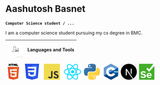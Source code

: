 # Aashutosh Basnet

**`Computer Science student / ... `**


I am a computer science student pursuing my cs degree in BMC.

| <img src="./logos/skills.jpg" height="50" > | Languages and Tools |
|---|---|




<p float="left">
  <img src="./logos/HTML5.svg" height="50" />&nbsp;
  <img src="./logos/css3.svg" height="50" /> &nbsp;
  <img src="./logos/JavaScript.png" height="50" /> &nbsp;
  <img src="./logos/react.png" height="50"  />&nbsp;
  <img src="./logos/python.png" height="50" /> &nbsp;
  <img src="./logos/cpp.png" height="50" />&nbsp;
  <img src="./logos/nextjslogo.png" height="50" />&nbsp;
  <img src="./logos/selenium.png" height="50" />&nbsp;
</p>


